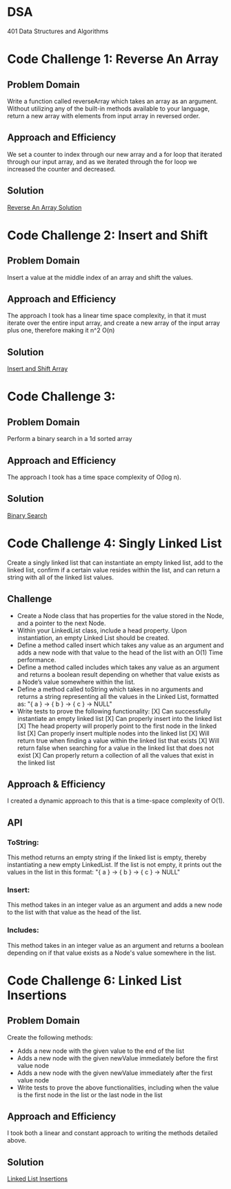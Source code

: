 # DSA
401 Data Structures and Algorithms

# Code Challenge 1: Reverse An Array

## Problem Domain
Write a function called reverseArray which takes an array as an argument. Without utilizing any of the built-in methods available to your language, return a new array with elements from input array in reversed order.

## Approach and Efficiency
We set a counter to index through our new array and a for loop that iterated through our input array, and as we iterated through the for loop we increased the counter and decreased.

## Solution
[Reverse An Array Solution](assets/reverse-array.jpg)


# Code Challenge 2: Insert and Shift

## Problem Domain
Insert a value at the middle index of an array and shift the values.

## Approach and Efficiency
The approach I took has a linear time space complexity, in that it must iterate over the entire input array, and create a new array of the input array plus one, therefore making it n^2 O(n)

## Solution
[Insert and Shift Array](assets/array-shift.jpg)

# Code Challenge 3:

## Problem Domain
Perform a binary search in a 1d sorted array

## Approach and Efficiency
The approach I took has a time space complexity of O(log n).

## Solution
[Binary Search](assets/binary-search.jpg)

# Code Challenge 4: Singly Linked List
Create a singly linked list that can instantiate an empty linked list, add to the linked list, confirm if a certain value resides within the list, and can return a string with all of the linked list values.

## Challenge
- Create a Node class that has properties for the value stored in the Node, and a pointer to the next Node.
- Within your LinkedList class, include a head property. Upon instantiation, an empty Linked List should be created.
- Define a method called insert which takes any value as an argument and adds a new node with that value to the head of the list with an O(1) Time performance.
- Define a method called includes which takes any value as an argument and returns a boolean result depending on whether that value exists as a Node’s value somewhere within the list.
- Define a method called toString  which takes in no arguments and returns a string representing all the values in the Linked List, formatted as: "{ a } -> { b } -> { c } -> NULL"
- Write tests to prove the following functionality:
    [X] Can successfully instantiate an empty linked list
    [X] Can properly insert into the linked list
    [X] The head property will properly point to the first node in the linked list
    [X] Can properly insert multiple nodes into the linked list
    [X] Will return true when finding a value within the linked list that exists
    [X] Will return false when searching for a value in the linked list that does not exist
    [X] Can properly return a collection of all the values that exist in the linked list

## Approach & Efficiency
I created a dynamic approach to this that is a time-space complexity of O(1).

## API

### ToString:
This method returns an empty string if the linked list is empty, thereby instantiating a new empty LinkedList. If the list is not empty, it prints out the values in the list in this format:  "{ a } -> { b } -> { c } -> NULL"
### Insert:
This method takes in an integer value as an argument and adds a new node to the list with that value as the head of the list. 
### Includes:
This method takes in an integer value as an argument and returns a boolean depending on if that value exists as a Node's value somewhere in the list. 

# Code Challenge 6: Linked List Insertions

## Problem Domain
Create the following methods:
- Adds a new node with the given value to the end of the list
- Adds a new node with the given newValue immediately before the first value node
- Adds a new node with the given newValue immediately after the first value node
- Write tests to prove the above functionalities, including when the value is the first node in the list or the last node in the list 

## Approach and Efficiency
I took both a linear and constant approach to writing the methods detailed above.

## Solution
[Linked List Insertions](assets/ll-insertions.jpg)